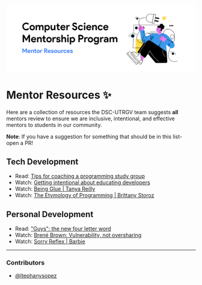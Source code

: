 ![Mentor Resources Banner](https://github.com/dsc-utrgv/cs-mentorship-program/blob/main/assets/mentorresources.png)

# Mentor Resources ✨
Here are a collection of resources the DSC-UTRGV team suggests **all** mentors review to ensure we are inclusive, intentional, and effective mentors to students in our community.

**Note**: If you have a suggestion for something that should be in this list- open a PR! 

## Tech Development 
-  Read: [Tips for coaching a programming study group](http://coaching.rubymonstas.org/)
-  Watch: [Getting intentional about educating developers](https://www.youtube.com/watch?v=XCckoHdPjPo)
-  Watch: [Being Glue | Tanya Reilly](https://www.youtube.com/watch?v=5cr2Yn_MrKg&ab_channel=athenahealth)
-  Watch: [The Etymology of Programming | Brittany Storoz](https://www.youtube.com/watch?v=2KTK2qD4-gs&ab_channel=JSConf)

## Personal Development
-  Read: ["Guys": the new four letter word](https://www.hotjar.com/blog/gender-inclusive-language-workplace/#what-is-gender-inclusive-language)
-  Watch: [Brené Brown: Vulnerability, not oversharing](https://www.youtube.com/watch?v=e257BL851Uw&ab_channel=60Minutes)
-  Watch: [Sorry Reflex | Barbie](https://www.youtube.com/watch?v=g9ahiHpM3yQ&ab_channel=Barbie)

<hr>

### Contributors
- [@ltephanysopez](https://github.com/ltephanysopez)
